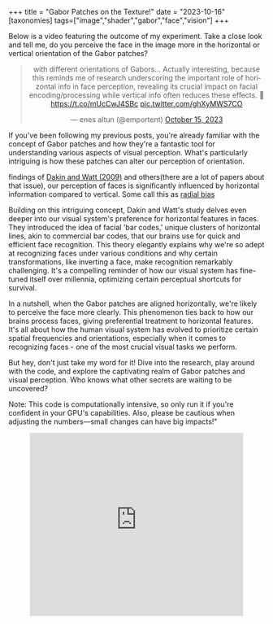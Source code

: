 +++
title = "Gabor Patches on the Texture!"
date = "2023-10-16"
[taxonomies]
tags=["image","shader","gabor","face","vision"]
+++

Below is a video featuring the outcome of my experiment. Take a close look and tell me, do you perceive the face in the image more in the horizontal or vertical orientation of the Gabor patches?


<div align="center">

<blockquote class="twitter-tweet" data-media-max-width="560"><p lang="en" dir="ltr">with different orientations of Gabors... Actually interesting, because this reminds me of research underscoring the important role of horizontal info in face perception, revealing its crucial impact on facial encoding/processing while vertical info often reduces these effects. 🙂 <a href="https://t.co/mUcCwJ4SBc">https://t.co/mUcCwJ4SBc</a> <a href="https://t.co/ghXyMWS7CO">pic.twitter.com/ghXyMWS7CO</a></p>&mdash; enes altun (@emportent) <a href="https://twitter.com/emportent/status/1713689728195690576?ref_src=twsrc%5Etfw">October 15, 2023</a></blockquote> <script async src="https://platform.twitter.com/widgets.js" charset="utf-8"></script>

</div>


If you've been following my previous posts, you're already familiar with the concept of Gabor patches and how they're a fantastic tool for understanding various aspects of visual perception. What's particularly intriguing is how these patches can alter our perception of orientation.

findings of [Dakin and Watt (2009)](https://pubmed.ncbi.nlm.nih.gov/19757911/) and others(there are a lot of papers about that issue), our perception of faces is significantly influenced by horizontal information compared to vertical. Some call this as [radial bias](https://royalsocietypublishing.org/doi/10.1098/rspb.2023.1118#:~:text=The%20radial%20bias%20may%20modulate,the%20individual%20differences%20we%20observe.)

Building on this intriguing concept, Dakin and Watt's study delves even deeper into our visual system's preference for horizontal features in faces. They introduced the idea of facial 'bar codes,' unique clusters of horizontal lines, akin to commercial bar codes, that our brains use for quick and efficient face recognition. This theory elegantly explains why we're so adept at recognizing faces under various conditions and why certain transformations, like inverting a face, make recognition remarkably challenging. It's a compelling reminder of how our visual system has fine-tuned itself over millennia, optimizing certain perceptual shortcuts for survival.

In a nutshell, when the Gabor patches are aligned horizontally, we're likely to perceive the face more clearly. This phenomenon ties back to how our brains process faces, giving preferential treatment to horizontal features. It's all about how the human visual system has evolved to prioritize certain spatial frequencies and orientations, especially when it comes to recognizing faces - one of the most crucial visual tasks we perform.

But hey, don't just take my word for it! Dive into the research, play around with the code, and explore the captivating realm of Gabor patches and visual perception. Who knows what other secrets are waiting to be uncovered?


Note: This code is computationally intensive, so only run it if you're confident in your GPU's capabilities. Also, please be cautious when adjusting the numbers—small changes can have big impacts!"
<div align="center">

<iframe width="420" height="360" frameborder="0" src="https://www.shadertoy.com/embed/Dd3fRB?gui=true&t=10&paused=true&muted=false" allowfullscreen></iframe>

</div>
